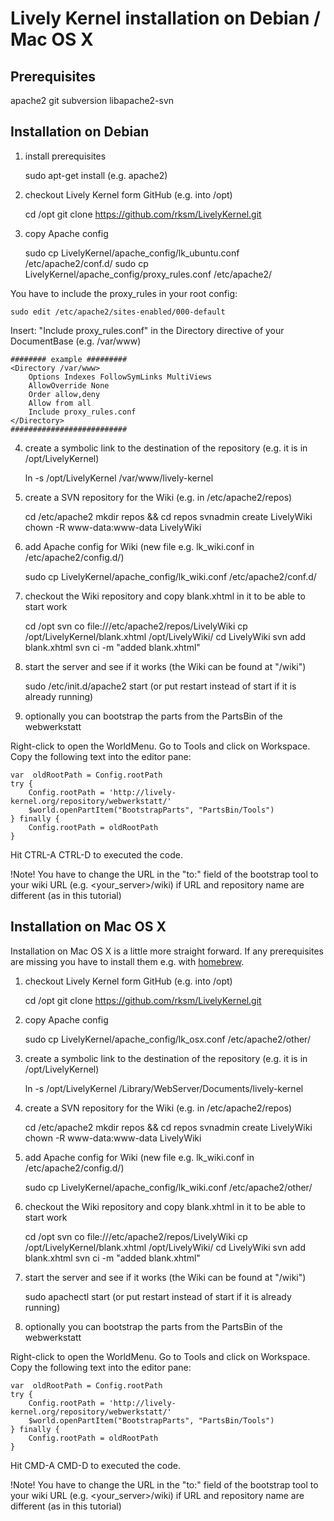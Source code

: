 # Lively Kernel installation on Debian / Mac OS X

## Prerequisites

apache2
git
subversion
libapache2-svn

## Installation on Debian
	
1. install prerequisites
	
	sudo apt-get install <package-name> (e.g. apache2)
	
2. checkout Lively Kernel form GitHub (e.g. into /opt)

	cd /opt
	git clone https://github.com/rksm/LivelyKernel.git
	
3. copy Apache config

	sudo cp LivelyKernel/apache_config/lk_ubuntu.conf /etc/apache2/conf.d/
	sudo cp LivelyKernel/apache_config/proxy_rules.conf /etc/apache2/
	
You have to include the proxy_rules in your root config:
	
	sudo edit /etc/apache2/sites-enabled/000-default
	
Insert: "Include proxy_rules.conf" in the Directory directive of your DocumentBase (e.g. /var/www)
	
	######## example #########
	<Directory /var/www>
	    Options Indexes FollowSymLinks MultiViews
	    AllowOverride None
	    Order allow,deny
	    Allow from all
		Include proxy_rules.conf
	</Directory>
	##########################
	
4. create a symbolic link to the destination of the repository (e.g. it is in /opt/LivelyKernel)

	ln -s /opt/LivelyKernel /var/www/lively-kernel
	
5. create a SVN repository for the Wiki (e.g. in /etc/apache2/repos)

	cd /etc/apache2
	mkdir repos && cd repos
	svnadmin create LivelyWiki
	chown -R www-data:www-data LivelyWiki
	
6. add Apache config for Wiki (new file e.g. lk_wiki.conf in /etc/apache2/config.d/)

	sudo cp LivelyKernel/apache_config/lk_wiki.conf /etc/apache2/conf.d/

7. checkout the Wiki repository and copy blank.xhtml in it to be able to start work

	cd /opt
	svn co file:///etc/apache2/repos/LivelyWiki
	cp /opt/LivelyKernel/blank.xhtml /opt/LivelyWiki/
	cd LivelyWiki
	svn add blank.xhtml
	svn ci -m "added blank.xhtml"
	
8. start the server and see if it works (the Wiki can be found at "<yourserver>/wiki")

	sudo /etc/init.d/apache2 start
	(or put restart instead of start if it is already running)
	
9. optionally you can bootstrap the parts from the PartsBin of the webwerkstatt

Right-click to open the WorldMenu.  Go to Tools and click on Workspace.
Copy the following text into the editor pane:

	var  oldRootPath = Config.rootPath        
	try {
	    Config.rootPath = 'http://lively-kernel.org/repository/webwerkstatt/'
	    $world.openPartItem("BootstrapParts", "PartsBin/Tools")        
	} finally {
	    Config.rootPath = oldRootPath        
	}

Hit CTRL-A CTRL-D to executed the code.

!Note! You have to change the URL in the "to:" field of the bootstrap tool to your wiki URL
(e.g. <your_server>/wiki) if URL and repository name are different (as in this tutorial)

## Installation on Mac OS X

Installation on Mac OS X is a little more straight forward.  If any prerequisites are missing you have to install them e.g. with [homebrew](http://mxcl.github.com/homebrew/).

1. checkout Lively Kernel form GitHub (e.g. into /opt)

	cd /opt
	git clone https://github.com/rksm/LivelyKernel.git
	
2. copy Apache config

	sudo cp LivelyKernel/apache_config/lk_osx.conf /etc/apache2/other/
	
3. create a symbolic link to the destination of the repository (e.g. it is in /opt/LivelyKernel)

	ln -s /opt/LivelyKernel /Library/WebServer/Documents/lively-kernel
	
4. create a SVN repository for the Wiki (e.g. in /etc/apache2/repos)

	cd /etc/apache2
	mkdir repos && cd repos
	svnadmin create LivelyWiki
	chown -R www-data:www-data LivelyWiki
	
5. add Apache config for Wiki (new file e.g. lk_wiki.conf in /etc/apache2/config.d/)

	sudo cp LivelyKernel/apache_config/lk_wiki.conf /etc/apache2/other/

6. checkout the Wiki repository and copy blank.xhtml in it to be able to start work

	cd /opt
	svn co file:///etc/apache2/repos/LivelyWiki
	cp /opt/LivelyKernel/blank.xhtml /opt/LivelyWiki/
	cd LivelyWiki
	svn add blank.xhtml
	svn ci -m "added blank.xhtml"
	
7. start the server and see if it works (the Wiki can be found at "<yourserver>/wiki")

	sudo apachectl start
	(or put restart instead of start if it is already running)
	
8. optionally you can bootstrap the parts from the PartsBin of the webwerkstatt

Right-click to open the WorldMenu.  Go to Tools and click on Workspace.
Copy the following text into the editor pane:

	var  oldRootPath = Config.rootPath        
	try {
	    Config.rootPath = 'http://lively-kernel.org/repository/webwerkstatt/'
	    $world.openPartItem("BootstrapParts", "PartsBin/Tools")        
	} finally {
	    Config.rootPath = oldRootPath        
	}
	
Hit CMD-A CMD-D to executed the code.
	
!Note! You have to change the URL in the "to:" field of the bootstrap tool to your wiki URL
(e.g. <your_server>/wiki) if URL and repository name are different (as in this tutorial)